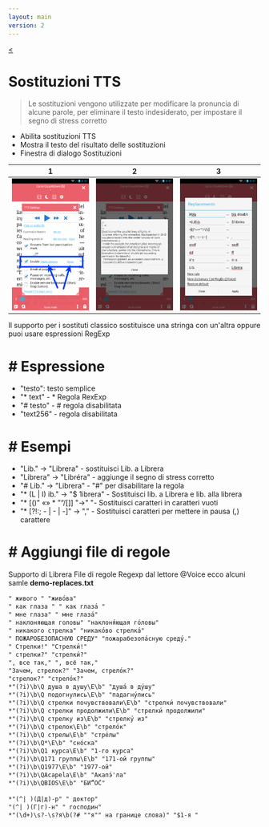 ```yaml
---
layout: main
version: 2
---
```

[<](/wiki/faq)

# Sostituzioni TTS

> Le sostituzioni vengono utilizzate per modificare la pronuncia di alcune parole, per eliminare il testo indesiderato, per impostare il segno di stress corretto

* Abilita sostituzioni TTS
* Mostra il testo del risultato delle sostituzioni
* Finestra di dialogo Sostituzioni

|1|2|3|
|-|-|-|
|![](1.png)|![](2.png)|![](3.png)|


Il supporto per i sostituti classico sostituisce una stringa con un'altra oppure puoi usare espressioni RegExp

# # Espressione

* &quot;testo&quot;: testo semplice
* &quot;* text&quot; - * Regola RexExp
* &quot;# testo&quot; - # regola disabilitata
* &quot;text256&quot; - regola disabilitata

# # Esempi

* &quot;Lib.&quot; -&gt; &quot;Librera&quot; - sostituisci Lib. a Librera
* &quot;Librera&quot; -&gt; &quot;Libréra&quot; - aggiunge il segno di stress corretto
* &quot;# Lib.&quot; -&gt; &quot;Librera&quot; - &quot;#&quot; per disabilitare la regola
* &quot;* (L | l) ib.&quot; -&gt; &quot;$ 1ibrera&quot; - Sostituisci lib. a Librera e lib. alla librera
* &quot;* [()&quot; «» * ”“/[]] &quot;-&gt;&quot; &quot;- Sostituisci caratteri in caratteri vuoti
* &quot;* [?!:; - | - | -]&quot; -&gt; &quot;,&quot; - Sostituisci caratteri per mettere in pausa (,) carattere

# # Aggiungi file di regole

Supporto di Librera File di regole Regexp dal lettore @Voice
ecco alcuni samle **demo-replaces.txt**

```
" живого " "живо́ва"
" как глаза " " как глаза́ "
" мне глаза" " мне глаза́"
" наклоняющая головы" "наклоня́ющая го́ловы"
" никакого стрелка" "никако́во стрелка́"
" ПОЖАРОБЕЗОПАСНУЮ СРЕДУ" "пожарабезопа́сную среду́."
" Стрелки!" "Стрелки́!"
" стрелки?" "стрелки́?"
", все так," ", всё так,"
"Зачем, стрелок?" "Зачем, стрело́к?"
"стрелок?" "стрело́к?"
*"(?i)\b\Q душа в душу\E\b" "душа́ в ду́шу"
*"(?i)\b\Q подогнулись\E\b" "падагну́лись"
*"(?i)\b\Q стрелки почувствовали\E\b" "стрелки́ почувствовали"
*"(?i)\b\Q стрелки продолжили\E\b" "стрелки́ продолжили"
*"(?i)\b\Q стрелку из\E\b" "стрелку́ из"
*"(?i)\b\Q стрелок\E\b" "стрело́к"
*"(?i)\b\Q стрелы\E\b" "стре́лы"
*"(?i)\b\Q*\E\b" "сно́ска"
*"(?i)\b\Q1 курса\E\b" "1-го курса"
*"(?i)\b\Q171 группы\E\b" "171-ой группы"
*"(?i)\b\Q1977\E\b" "1977-ой"
*"(?i)\b\QAcapela\E\b" "Акапэ́'ла"
*"(?i)\b\QBIOS\E\b" "БИ́“О́С"

*"(^| )(Д|д)-р" " доктор"
"(^| )(Г|г)-н" " господин"
*"(\d+)\s?-\s?я\b(?# ""я"" на границе слова)" "$1-я "

```


   
